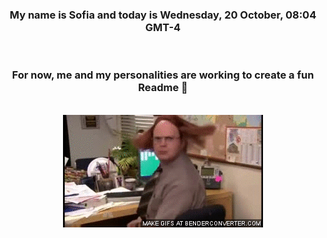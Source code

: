 


<div align="center">
<h3 >My name is Sofia and today is Wednesday, 20 October, 08:04 GMT-4</h3><br>
<h3 >For now, me and my personalities are working to create a fun Readme 👋
</h3><br>
<img src='img/dwight.gif' alt='working...'/>
</div>
